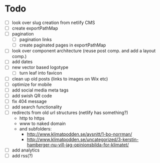 # Todo

- [ ] look over slug creation from netlify CMS
- [ ] create exportPathMap
- [ ] pagination
  - [ ] pagination links
  - [ ] create paginated pages in exportPathMap
- [ ] look over component architecture (reuse post comp. and add a layout comp.)
- [ ] add dates
- [ ] new vector based logotype
  - [ ] turn leaf into favicon
- [ ] clean up old posts (links to images on Wix etc)
- [ ] optimize for mobile
- [ ] add social media meta tags
- [ ] add swish QR code
- [ ] fix 404 message
- [ ] add search functionality
- [ ] redirects from old url structures (netlify has something?)
  - http to https
  - www to naked domain
  - and subfolders:
    - http://www.klimatpodden.se/avsnitt/1-bo-norrman/
    - http://www.klimatpodden.se/uncategorized/3-kerstin-hamberger-nu-vill-jag-opinionsbilda-for-klimatet/
- [ ] add analytics
- [ ] add rss(?)
